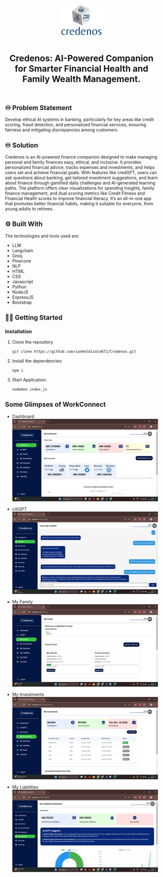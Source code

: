 <!-- PROJECT LOGO -->
<div align="center">
    <!-- <img src="./controllers/logo.png" alt="GlobalEase Logo" width="150"> -->
    <img src="./public/img/logo.png" alt="GlobalEase Logo" width="150">
  <h1 align="center"><b>Credenos: AI-Powered Companion for Smarter Financial Health and Family Wealth Management.</b></h1>

</div>

<!-- ABOUT THE PROJECT -->
<br>

## ♾️ Problem Statement

Develop ethical AI systems in banking, particularly for key areas like credit scoring, fraud detection, and personalized financial services, ensuring fairness and mitigating discrepancies among customers.

## ♾️ Solution

Credenos is an AI-powered finance companion designed to make managing personal and family finances easy, ethical, and inclusive. It provides personalized financial advice, tracks expenses and investments, and helps users set and achieve financial goals. With features like credGPT, users can ask questions about banking, get tailored investment suggestions, and learn about finance through gamified daily challenges and AI-generated learning paths. The platform offers clear visualizations for spending insights, family finance management, and dual scoring metrics like Credit Fitness and Financial Health scores to improve financial literacy. It’s an all-in-one app that promotes better financial habits, making it suitable for everyone, from young adults to retirees.

## ⚙️ Built With

The technologies and tools used are:

- LLM
- Langchain
- Groq
- Pinecone
- NLP
- HTML
- CSS
- Javascript
- Python
- NodeJS
- ExpressJS
- Bootstrap

<!-- GETTING STARTED -->

## 🧑‍💻 Getting Started

### Installation

1. Clone the repository

   ```sh
   git clone https://github.com/sanketdisale871/Credenos.git
   ```

2. Install the dependencies:

   ```sh
   npm i
   ```

3. Start Application:
   ```sh
   nodemon index.js
   ```

<!-- CONTRIBUTING -->

## Some Glimpses of WorkConnect

- Dashboard
  ![alt text](Crede_Dash1.png)

- citiGPT
  ![alt text](Cred_gpt1.png)

- My Family
  ![My Family](Cred_family.png)

- My Investments
  ![Investments](Cred_Inv1.png)

- My Liabilities
  ![alt text](Crede_Lia1.png)
